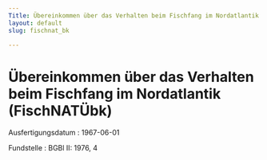```yaml
---
Title: Übereinkommen über das Verhalten beim Fischfang im Nordatlantik
layout: default
slug: fischnat_bk

---
```


# Übereinkommen über das Verhalten beim Fischfang im Nordatlantik (FischNATÜbk)

Ausfertigungsdatum
:   1967-06-01

Fundstelle
:   BGBl II: 1976, 4

